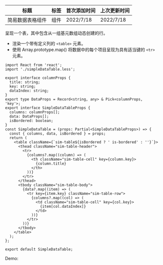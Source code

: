 | 标题             | 标签 | 首次添加时间 | 上次更新时间 |
| ---------------- | ---- | ------------ | ------------ |
| 简易数据表格组件 | 组件 | 2022/7/18    | 2022/7/18    |

呈现一个表，其中包含从一组基元数组动态创建的行。

- 渲染一个带有定义列的 `<table>` 元素。
- 使用 Array.prototype.map() 将数据中的每个项目呈现为具有适当键的 `<tr>` 元素。

```tsx | pure
import React from 'react';
import './simpleDataTable.less';

export interface columnProps {
  title: string;
  key: string;
  dataIndex: string;
}
export type DataProps = Record<string, any> & Pick<columnProps, 'key'>;
export interface SimpleDataTableProps {
  columns: columnProps[];
  data: DataProps[];
  isBordered: boolean;
}
const SimpleDataTable = (props: Partial<SimpleDataTableProps>) => {
  const { columns, data, isBordered } = props;
  return (
    <table className={`sim-table${isBordered ? ' is-bordered' : ''}`}>
      <thead className="sim-table-header">
        <tr>
          {columns?.map((column) => (
            <th className="sim-table-cell" key={column.key}>
              {column.title}
            </th>
          ))}
        </tr>
      </thead>
      <tbody className="sim-table-body">
        {data?.map((item) => (
          <tr key={item.key} className="sim-table-row">
            {columns?.map((col) => (
              <td className="sim-table-cell" key={col.key}>
                {item[col.dataIndex]}
              </td>
            ))}
          </tr>
        ))}
      </tbody>
    </table>
  );
};

export default SimpleDataTable;
```

Demo:

<code src="./Demo.zh-CN.tsx"></code>
